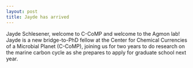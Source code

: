 ```yaml
---
layout: post
title: Jayde has arrived
---
```


Jayde Schlesener, welcome to C-CoMP and welcome to the Agmon lab! Jayde is a new bridge-to-PhD fellow at the Center
for Chemical Currencies of a Microbial Planet (C-CoMP), joining us for two years to do research on the marine carbon 
cycle as she prepares to apply for graduate school next year. 
